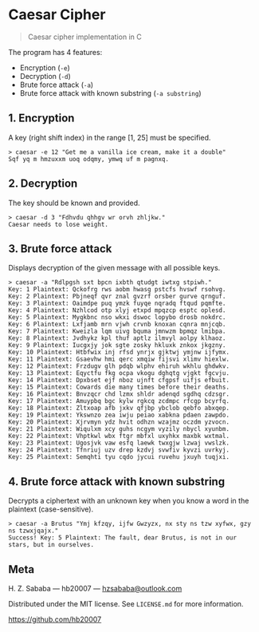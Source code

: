 # Caesar Cipher

> Caesar cipher implementation in C

The program has 4 features:
* Encryption (`-e`)
* Decryption (`-d`)
* Brute force attack (`-a`)
* Brute force attack with known substring (`-a substring`)

## 1. Encryption

A key (right shift index) in the range [1, 25] must be specified.

```console
> caesar -e 12 "Get me a vanilla ice cream, make it a double"
Sqf yq m hmzuxxm uoq odqmy, ymwq uf m pagnxq.
```

## 2. Decryption

The key should be known and provided.

```console
> caesar -d 3 "Fdhvdu qhhgv wr orvh zhljkw."
Caesar needs to lose weight.
```

## 3. Brute force attack

Displays decryption of the given message with all possible keys.

```console
> caesar -a "Rdlpgsh sxt bpcn ixbth qtudgt iwtxg stpiwh."
Key: 1 Plaintext: Qckofrg rws aobm hwasg pstcfs hvswf rsohvg.
Key: 2 Plaintext: Pbjneqf qvr znal gvzrf orsber gurve qrnguf.
Key: 3 Plaintext: Oaimdpe puq ymzk fuyqe nqradq ftqud pqmfte.
Key: 4 Plaintext: Nzhlcod otp xlyj etxpd mpqzcp esptc oplesd.
Key: 5 Plaintext: Mygkbnc nso wkxi dswoc lopybo drosb nokdrc.
Key: 6 Plaintext: Lxfjamb mrn vjwh crvnb knoxan cqnra mnjcqb.
Key: 7 Plaintext: Kweizla lqm uivg bquma jmnwzm bpmqz lmibpa.
Key: 8 Plaintext: Jvdhykz kpl thuf aptlz ilmvyl aolpy klhaoz.
Key: 9 Plaintext: Iucgxjy jok sgte zosky hkluxk znkox jkgzny.
Key: 10 Plaintext: Htbfwix inj rfsd ynrjx gjktwj ymjnw ijfymx.
Key: 11 Plaintext: Gsaevhw hmi qerc xmqiw fijsvi xlimv hiexlw.
Key: 12 Plaintext: Frzdugv glh pdqb wlphv ehiruh wkhlu ghdwkv.
Key: 13 Plaintext: Eqyctfu fkg ocpa vkogu dghqtg vjgkt fgcvju.
Key: 14 Plaintext: Dpxbset ejf nboz ujnft cfgpsf uifjs efbuit.
Key: 15 Plaintext: Cowards die many times before their deaths.
Key: 16 Plaintext: Bnvzqcr chd lzmx shldr adenqd sgdhq cdzsgr.
Key: 17 Plaintext: Amuypbq bgc kylw rgkcq zcdmpc rfcgp bcyrfq.
Key: 18 Plaintext: Zltxoap afb jxkv qfjbp ybclob qebfo abxqep.
Key: 19 Plaintext: Ykswnzo zea iwju peiao xabkna pdaen zawpdo.
Key: 20 Plaintext: Xjrvmyn ydz hvit odhzn wzajmz oczdm yzvocn.
Key: 21 Plaintext: Wiqulxm xcy guhs ncgym vyzily nbycl xyunbm.
Key: 22 Plaintext: Vhptkwl wbx ftgr mbfxl uxyhkx maxbk wxtmal.
Key: 23 Plaintext: Ugosjvk vaw esfq laewk twxgjw lzwaj vwslzk.
Key: 24 Plaintext: Tfnriuj uzv drep kzdvj svwfiv kyvzi uvrkyj.
Key: 25 Plaintext: Semqhti tyu cqdo jycui ruvehu jxuyh tuqjxi.
```

## 4. Brute force attack with known substring

Decrypts a ciphertext with an unknown key when you know a word in the plaintext (case-sensitive).

```console
> caesar -a Brutus "Ymj kfzqy, ijfw Gwzyzx, nx sty ns tzw xyfwx, gzy ns tzwxjqajx."
Success! Key: 5 Plaintext: The fault, dear Brutus, is not in our stars, but in ourselves.
```

## Meta

H. Z. Sababa &mdash; hb20007 &mdash; hzsababa@outlook.com

Distributed under the MIT license. See `LICENSE.md` for more information.

https://github.com/hb20007
